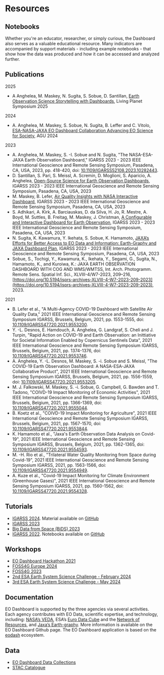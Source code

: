 <script client-only>
  if(window && !customElements.get('eox-itemfilter')) import("@eox/itemfilter");
</script>

<script setup>
  import { ref, onMounted } from 'vue';
  import { withBase, useRouter } from 'vitepress';
  import { trackEvent } from "@eox/pages-theme-eox/src/helpers.js";

  const router = useRouter();
  const items = ref([]);

  const filterProps = [{
    "keys": [
      "title",
      "subtitle",
    ],
    "title": "Search",
    "type": "text",
    "placeholder": "Search in title...",
    "expanded": true
  }
  ];

  onMounted(async () => {
    try {
      const response = await fetch('https://esa-eodashboards.github.io/eodashboard-notebooks/notebooks.json');
      const results = await response.json();
      results.forEach((res)=>{
        if (res.image.startsWith('build')){
          // Adapt image urls in case locally built and not absolute
          res.image = 'https://esa-eodashboards.github.io/eodashboard-notebooks/'+res.image
        }
        });
      items.value = results;

    } catch (error) {
      console.error('Error fetching JSON:', error);
    }
  });

  // Click event handler
  const handleResultClick = (evt) => {
    trackEvent(['notebooks', 'select', evt.detail.link]);
    router.go(withBase(`/notebook?id=${evt.detail.link}`));
  };
</script>

# Resources

## Notebooks

Whether you're an educator, researcher, or simply curious, the Dashboard also serves as a valuable educational resource. Many indicators are accompanied by support materials - including example notebooks - that show how the data was produced and how it can be accessed and analyzed further. 

<client-only>
  <eox-itemfilter
    :items="items"
    titleProperty="title"
    imageProperty="image"
    subTitleProperty="subtitle"
    :filterProperties="filterProps"
    resultType="cards"
    @select="handleResultClick"
  ></eox-itemfilter>
</client-only>


## Publications

2025

- A Anghelea,  M. Maskey,  N. Sugita,  S. Sobue,  D. Santillan, [Earth Observation Science Storytelling with Dashboards](https://lps25.esa.int/programme/programme-session/?id=30A6B8BB-94ED-4B9E-A770-C16C46B6DA28), Living Planet Symposium 2025

2024

- A. Anghelea, M. Maskey, S. Sobue, N. Sugita, B. Leffer and C. Vitolo, [ESA-NASA-JAXA EO Dashboard Collaboration Advancing EO Science for Society](https://agu.confex.com/agu/agu24/meetingapp.cgi/Paper/1540529), AGU 2024

2023

  - A. Anghelea, M. Maskey, S. -I. Sobue and N. Sugita, "The NASA-ESA-JAXA Earth Observation Dashboard," IGARSS 2023 - 2023 IEEE International Geoscience and Remote Sensing Symposium, Pasadena, CA, USA, 2023, pp. 418-420, doi: [10.1109/IGARSS52108.2023.10282443](https://doi.org/10.1109/IGARSS52108.2023.10282443).
  - D. Santillan, S. Pari, S. Meissl, A. Scremin, D. Moglioni, S. Aparicio, A. Anghelea, [Open-Source Science for Earth Observation Dashboards](https://2023.ieeeigarss.org/view_paper.php?PaperNum=3498), IGARSS 2023 - 2023 IEEE International Geoscience and Remote Sensing Symposium, Pasadena, CA, USA, 2023
  - M. Maskey, B. Lefer, [Air Quality Insights with NASA Interactive Dashboard](https://2023.ieeeigarss.org/view_paper.php?PaperNum=3485), IGARSS 2023 - 2023 IEEE International Geoscience and Remote Sensing Symposium, Pasadena, CA, USA, 2023
  - S. Adhikari, A. Kirk, A. Barciauskas, D. da Silva, H. Jo, R. Mestre, A. Boyd, M. Suttles, B. Freitag, M. Maskey, J. Christman, [A Configurable and Interactive Dashboard for Earth Observation](https://2023.ieeeigarss.org/view_paper.php?PaperNum=5280), IGARSS 2023 - 2023 IEEE International Geoscience and Remote Sensing Symposium, Pasadena, CA, USA, 2023
  - N. Sugita, K. Kawamura, Y. Ikehata, S. Sobue, K. Hamamoto, [JAXA’s Efforts for Better Access to EO Data and Information: Earth-Graphy and JAXA Dashboard Plan](https://2023.ieeeigarss.org/view_paper.php?PaperNum=3485#top), IGARSS 2023 - 2023 IEEE International Geoscience and Remote Sensing Symposium, Pasadena, CA, USA, 2023
  - Sobue, S., Tochigi, Y., Kawamura, K., Ikehata, Y., Segami, G., Sugita, N., Hamamoto, K., and Kuroiwa, K.: JAXA EARTH OBSERVATION DASHBOARD WITH COG AND WMS/WMTSS, Int. Arch. Photogramm. Remote Sens. Spatial Inf. Sci., XLVIII-4/W7-2023, 209–216, [https://doi.org/10.5194/isprs-archives-XLVIII-4-W7-2023-209-2023](https://doi.org/10.5194/isprs-archives-XLVIII-4-W7-2023-209-2023), 2023.

2021

  - B. Lefer et al., "A Multi-Agency COVID-19 Dashboard with Satellite Air Quality Data," 2021 IEEE International Geoscience and Remote Sensing Symposium IGARSS, Brussels, Belgium, 2021, pp. 1553-1555, doi: [10.1109/IGARSS47720.2021.9553200](https://ieeexplore.ieee.org/document/9553200).
  - Y. -L. Desnos, E. Hamdouch, A. Anghelea, G. Landgraf, S. Cheli and J. Turpin, "Rapid Action on COVID-19 and Earth Observation: an Inittiative for Societal Information Enabled by Copernicus Sentinels Data", 2021 IEEE International Geoscience and Remote Sensing Symposium IGARSS, Brussels, Belgium, 2021, pp. 1374-1376, doi: [10.1109/IGARSS47720.2021.9553746](https://ieeexplore.ieee.org/document/9553746).
  - A. Anghelea, Y. -L. Desnos, M. Maskey, S. -i. Sobue and S. Meissl, "The COVID-19 Earth Observation Dashboard: A NASA-ESA-JAXA Collaborative Product", 2021 IEEE International Geoscience and Remote Sensing Symposium IGARSS, Brussels, Belgium, 2021, pp. 1556-1559, doi: [10.1109/IGARSS47720.2021.9553205](https://ieeexplore.ieee.org/document/9553205).
  - M. J. Falkowski, M. Maskey, S. -i. Sobue, G. Campbell, G. Bawden and T. Tadono, "COIVD-19 Impact Monitoring of Economic Activities", 2021 IEEE International Geoscience and Remote Sensing Symposium IGARSS, Brussels, Belgium, 2021, pp. 1366-1369, doi: [10.1109/IGARSS47720.2021.9555044](https://ieeexplore.ieee.org/document/9555044).
  - B. Koetz et al., "COIVD-19 Impact Monitoring for Agriculture", 2021 IEEE International Geoscience and Remote Sensing Symposium IGARSS, Brussels, Belgium, 2021, pp. 1567-1570, doi: [10.1109/IGARSS47720.2021.9553844](https://ieeexplore.ieee.org/document/9553844).
  - K. Hamamoto et al., "Jaxa's Earth Observation Data Analysis on Covid-19", 2021 IEEE International Geoscience and Remote Sensing Symposium IGARSS, Brussels, Belgium, 2021, pp. 1362-1365, doi: [10.1109/IGARSS47720.2021.9554593](https://ieeexplore.ieee.org/document/9554593).
  - M. -H. Rio et al., "Trilateral Water Quality Monitoring from Space during Covid-19", 2021 IEEE International Geoscience and Remote Sensing Symposium IGARSS, 2021, pp. 1563-1566, doi: [10.1109/IGARSS47720.2021.9554949](https://ieeexplore.ieee.org/document/9554949).
  - A. Kuze et al., "Covid-19 Impact Monitoring for Climate Environment (Greenhouse Gases)", 2021 IEEE International Geoscience and Remote Sensing Symposium IGARSS, 2021, pp. 1560-1562, doi: [10.1109/IGARSS47720.2021.9554328](https://ntrs.nasa.gov/api/citations/20240000406/downloads/IGARSS2021GHG-Dashboard-%20revision511-1.pdf).

## Tutorials

* [IGARSS 2024](https://www.2024.ieeeigarss.org/tutorials.php#tut10). Material available on [GitHub](https://github.com/eurodatacube/2024-IGARSS-EODashboard)
* [IGARSS 2023](https://2023.ieeeigarss.org/tutorials.php#tut111)
* [Big Data from Space (BiDS) 2023](https://www.bigdatafromspace2023.org/satellite-events)
* [IGARSS 2022](https://igarss2022.org/tutorials.php#tut14). Notebooks available on [GitHub](https://github.com/eurodatacube/notebooks/tree/master/notebooks/contributions/IGARSS2022)

## Workshops

* [EO Dashboard Hackathon 2021](https://www.eodashboardhackathon.org/)
* [FOSS4G Europe 2024](https://talks.osgeo.org/foss4g-europe-2024-workshops/talk/8S3KEA/)
* [FOSS4G 2023](https://talks.osgeo.org/foss4g-2023-workshop/talk/8P89WS/)
* [2nd ESA Earth System Science Challenge - February 2024](https://sciencehub.esa.int/2024/02/08/the-2nd-earth-system-science-workshop-at-esrin-science-hub/)
* [3rd ESA Earth System Science Challenge - May 2024](https://sciencehub.esa.int/2024/05/09/3rd-earth-system-science-challenge/)

## Documentation

EO Dashboard is supported by the three agencies via several activities. Each agency contributes with EO Data, scientific expertise, and technology, including: [NASA’s VEDA](https://www.earthdata.nasa.gov/dashboard/), ESA’s [Euro Data Cube](https://eurodatacube.com) and the [Network of Resources](https://nor-discover.org), and [Jaxa’s Earth-graphy](https://earth.jaxa.jp/en/).
More information is available on the EO Dashboard Github page.
The EO Dashboard application is based on the [eodash](https://eodash.org/) ecosystem.

## Data

* [EO Dashboard Data Collections](https://github.com/ESA-eodashboards/eodashboard-catalog/tree/main/collections)
* [STAC Catalogue](https://radiantearth.github.io/stac-browser/#/external/ESA-eodashboards.github.io/eodashboard-catalog/trilateral/catalog.json?.language=en)
